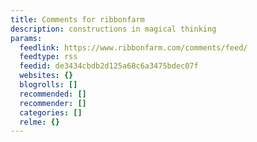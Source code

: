 ```yaml
---
title: Comments for ribbonfarm
description: constructions in magical thinking
params:
  feedlink: https://www.ribbonfarm.com/comments/feed/
  feedtype: rss
  feedid: de3434cbdb2d125a68c6a3475bdec07f
  websites: {}
  blogrolls: []
  recommended: []
  recommender: []
  categories: []
  relme: {}
---
```

